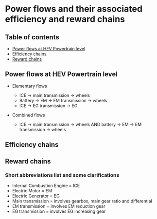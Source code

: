 # Power flows and their associated efficiency and reward chains

## Table of contents
* [Power flows at HEV Powertrain level](#power-flows)
* [Efficiency chains](#efficiency-chain)
* [Reward chains](#reward-chains)

## Power flows at HEV Powertrain level
* Elementary flows
    * ICE -> main transmission -> wheels
    * Battery -> EM -> EM transmission -> wheels
    * ICE -> EG transmission -> EG

* Combined flows
    * ICE -> main transmission -> wheels AND battery -> EM -> EM transmission -> wheels

## Efficiency chains

## Reward chains

### Short abbreviations list and some clarifications
* Internal Combustion Engine = ICE
* Electric Motor = EM
* Electric Generator = EG
* Main transmission = involves gearbox, main gear ratio and differential
* EM transmission = involves EM reduction gear
* EG transmission = involves EG increasing gear
